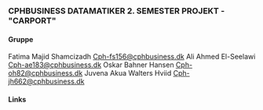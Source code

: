 ### CPHBUSINESS DATAMATIKER 2. SEMESTER PROJEKT - "CARPORT"

#### Gruppe
Fatima Majid Shamcizadh					Cph-fs156@cphbusiness.dk 
Ali Ahmed El-Seelawi					Cph-ae183@cphbusiness.dk
Oskar Bahner Hansen					Cph-oh82@cphbusiness.dk 
Juvena Akua Walters Hviid				Cph-jh662@cphbusiness.dk
#### Links
